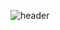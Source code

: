 ![header](https://capsule-render.vercel.app/api?text=GeoWallE!)
  
                                                                  
